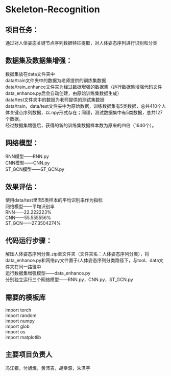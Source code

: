 # Skeleton-Recognition
## 项目任务：
通过对人体姿态关键节点序列数据特征提取，对人体姿态序列进行识别和分类

## 数据集及数据集增强：
数据集放在data文件夹中  
data/train文件夹中的数据为老师提供的训练集数据  
data/train_enhance文件夹为经过数据增强的数据集（运行数据集增强代码文件data_enhance.py后会自动创建，由原始训练集数据生成）  
data/test文件夹中的数据为老师提供的测试集数据  
data/train，data/test文件夹中为原始数据，训练数据集有5类数据，总共410个人体关键点序列数据，以.npy形式存在；同理，测试数据集中有5类数据，总共127个数据。  
经过数据集增强后，获得的新的训练集数据样本数为原来的四倍（1640个）。  

## 网络模型：  
RNN模型——RNN.py  
CNN模型——CNN.py  
ST_GCN模型——ST_GCN.py  

## 效果评估：
使用data/test里面5类样本的平均识别率作为指标  
网络模型——平均识别率  
RNN——22.222223%  
CNN——55.555556%  
ST_GCN——27.3504274%  

## 代码运行步骤：  
解压人体姿态序列分类.zip至文件夹（文件夹名：人体姿态序列分类），将data_enhance.py和网络py文件置于/人体姿态序列分类路径下，与tool、data文件夹在同一路径中  
运行数据集增强模型——data_enhance.py  
分别独立运行三个网络模型——RNN.py，CNN.py，ST_GCN.py  



## 需要的模板库
 import torch  
 import random  
 import numpy  
 import glob  
 import os  
 import matplotlib  

## 主要项目负责人  
冯江锴，付旭煜，黄沛吉，胡幸源，朱泽宇
